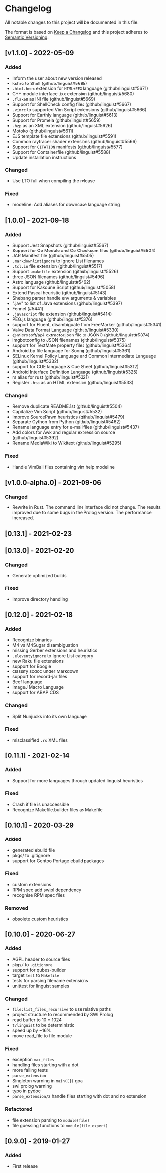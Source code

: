 # Changelog

All notable changes to this project will be documented in this file.

The format is based on [Keep a Changelog](http://keepachangelog.com/en/1.0.0/)
and this project adheres to [Semantic Versioning](http://semver.org/spec/v2.0.0.html).

## [v1.1.0] - 2022-05-09

### Added

- Inform the user about new version released
- kshrc to Shell (github/linguist#5685)
- `.html.heex` extension for `HTML+EEX` language  (github/linguist#5671)
- C++ module interface .ixx extension (github/linguist#5680)
- `.flake8` as INI file (github/linguist#5669)
- Support for ShellCheck config files (github/linguist#5667)
- `.vimrc` to supported Vim Script extensions (github/linguist#5666)
- Support for Earthly language (github/linguist#5613)
- Support for Promela (github/linguist#5659)
- `.hzp` as an XML extension (github/linguist#5626)
- Motoko (github/linguist#5611)
- EJS template file extensions (github/linguist#5591)
- Common raytracer shader extensions (github/linguist#5566)
- Support for `CITATION` manifests (github/linguist#5577)
- Support for Containerfile (github/linguist#5588)
- Update installation instructions

### Changed

- Use LTO full when compiling the release

### Fixed

- modeline: Add aliases for downcase language string

## [1.0.0] - 2021-09-18

### Added

- Support Jest Snapshots (github/linguist#5567)
- Support for Go Module and Go Checksum files (github/linguist#5504)
- JAR Manifest file (github/linguist#5505)
- `.markdownlintignore` to Ignore List filenames
- `.tcl.in` file extension (github/linguist#5517)
- Support `.makefile` extension (github/linguist#5526)
- three JSON filenames (github/linguist#5496)
- Astro language (github/linguist#5462)
- Support for Kakoune Script (github/linguist#5058)
- Extend Pascal heuristic (github/linguist#5143)
- Shebang parser handle env arguments & variables
- ".jav" to list of Java extensions (github/linguist#5397)
- Fennel (#5441)
- `.javascript` file extension (github/linguist#5414)
- PEG.js language (github/linguist#5376)
- support for Fluent, disambiguate from FreeMarker (github/linguist#5341)
- Valve Data Format Language (github/linguist#5330)
- @microsoft/api-extractor.json file to JSONC (github/linguist#5374)
- imgbotconfig to JSON filenames (github/linguist#5375)
- support for TextMate property files (github/linguist#5364)
- Android.bp file language for Soong (github/linguist#5361)
- SELinux Kernel Policy Language and Common Intermediate Language (github/linguist#5332)
- support for CUE language & Cue Sheet (github/linguist#5312)
- Android Interface Definition Language (github/linguist#5325)
- rs alias for rust (github/linguist#5321)
- Register `.hta` as an HTML extension (github/linguist#5533)

### Changed

- Remove duplicate README.1st (github/linguist#5504)
- Capitalize Vim Script (github/linguist#5532)
- Improve SourcePawn heuristics (github/linguist#5479)
- Separate Cython from Python (github/linguist#5462)
- Rename language entry for e-mail files (github/linguist#5437)
- Add colors for Awk and regular expression source (github/linguist#5392)
- Rename MediaWiki to Wikitext (github/linguist#5295)

### Fixed

- Handle VimBall files containing vim help modeline

## [v1.0.0-alpha.0] - 2021-09-06

### Changed

- Rewrite in Rust. The command line interface did not change. The results
  improved due to some bugs in the Prolog version. The performance increased.

## [0.13.1] - 2021-02-23

## [0.13.0] - 2021-02-20

### Changed

- Generate optimized builds

### Fixed

- Improve directory handling

## [0.12.0] - 2021-02-18

### Added

- Recognize binaries
- M4 vs M4Sugar disambiguation
- missing Gerber extensions and heuristics
- `.eleventyignore` to Ignore List category
- new Raku file extensions
- support for Boogie
- classify scdoc under Markdown
- support for record-jar files
- Beef language
- ImageJ Macro Language
- support for ABAP CDS

### Changed

- Split Nunjucks into its own language

### Fixed

- misclassified `.rs` XML files

## [0.11.1] - 2021-02-14

### Added

- Support for more languages through updated linguist heuristics

### Fixed

- Crash if file is unaccessible
- Recognize Makefile.builder files as Makefile

## [0.10.1] - 2020-03-29

### Added

- generated ebuild file
- pkgs/ to .gitignore
- support for Gentoo Portage ebuild packages

### Fixed

- custom extensions
- RPM spec add swipl dependency
- recognise RPM spec files

### Removed

- obsolete custom heuristics

## [0.10.0] - 2020-06-27

### Added

- AGPL header to source files
- `pkgs/` to `.gitignore`
- support for qubes-builder
- target `test` to `Makefile`
- tests for parsing filename extensions
- unittest for linguist samples

### Changed

- `file:list_files_recursive` to use relative paths
- project structure to recommended by SWI Prolog
- read buffer to 10 * 1024
- `t/linguist` to be deterministic
- speed up by ~16%
- move read_file to file module

### Fixed

- exception `max_files`
- handling files starting with a dot
- more failing tests
- `parse_extension`
- Singleton warning in `main([])` goal
- swi prolog warning
- typo in pydoc
- `parse_extension/2` handle files starting with dot and no extension

### Refactored

- file extension parsing to `module(file)`
- file guessing functions to `module(file_expert)`

## [0.9.0] - 2019-01-27

### Added

- First release

